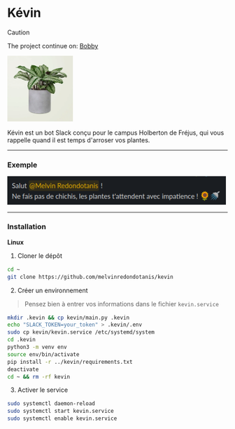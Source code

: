# Kévin

> [!CAUTION]
> The project continue on: <a href="https://github.com/melvinredondotanis/Bobby">Bobby</a>

<img src="img/kevin.webp" alt="Image de plante chère" width="150" height="auto">

Kévin est un bot Slack conçu pour le campus Holberton de Fréjus, qui vous rappelle quand il est temps d'arroser vos plantes.

---

### Exemple

<img src="img/example.png" alt="Image de plante chère" width="500" height="auto">

---

### Installation

**Linux**

1. Cloner le dépôt
```bash
cd ~
git clone https://github.com/melvinredondotanis/kevin
```

2. Créer un environnement

> Pensez bien à entrer vos informations dans le fichier ```kevin.service```
```bash
mkdir .kevin && cp kevin/main.py .kevin
echo "SLACK_TOKEN=your_token" > .kevin/.env
sudo cp kevin/kevin.service /etc/systemd/system
cd .kevin
python3 -m venv env
source env/bin/activate
pip install -r ../kevin/requirements.txt
deactivate
cd ~ && rm -rf kevin
```

3. Activer le service
```bash
sudo systemctl daemon-reload
sudo systemctl start kevin.service
sudo systemctl enable kevin.service
```
